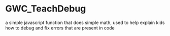 # GWC_TeachDebug
a simple javascript function that does simple math, used to help explain kids how to debug and fix errors that are present in code
